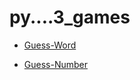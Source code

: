 # py....3_games

- [Guess-Word](https://github.com/Manchikatlachethana/Guess_Word)

- [Guess-Number](https://github.com/Manchikatlachethana/Number_Guess)

